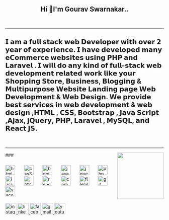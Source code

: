 <h2 align="center">Hi 👋I'm Gourav Swarnakar..</h2>  </br>
<hr>
<h2>𝗜 𝗮𝗺 𝗮 𝗳𝘂𝗹𝗹 𝘀𝘁𝗮𝗰𝗸 𝘄𝗲𝗯 𝗗𝗲𝘃𝗲𝗹𝗼𝗽𝗲𝗿 𝘄𝗶𝘁𝗵 𝗼𝘃𝗲𝗿 𝟮 𝘆𝗲𝗮𝗿 𝗼𝗳 𝗲𝘅𝗽𝗲𝗿𝗶𝗲𝗻𝗰𝗲. 𝗜 𝗵𝗮𝘃𝗲 𝗱𝗲𝘃𝗲𝗹𝗼𝗽𝗲𝗱 𝗺𝗮𝗻𝘆 𝗲𝗖𝗼𝗺𝗺𝗲𝗿𝗰𝗲 𝘄𝗲𝗯𝘀𝗶𝘁𝗲𝘀 𝘂𝘀𝗶𝗻𝗴 𝗣𝗛𝗣 𝗮𝗻𝗱 𝗟𝗮𝗿𝗮𝘃𝗲𝗹 . 𝗜 𝘄𝗶𝗹𝗹 𝗱𝗼 𝗮𝗻𝘆 𝗸𝗶𝗻𝗱 𝗼𝗳 𝗳𝘂𝗹𝗹-𝘀𝘁𝗮𝗰𝗸 𝘄𝗲𝗯 𝗱𝗲𝘃𝗲𝗹𝗼𝗽𝗺𝗲𝗻𝘁 𝗿𝗲𝗹𝗮𝘁𝗲𝗱 𝘄𝗼𝗿𝗸 𝗹𝗶𝗸𝗲 𝘆𝗼𝘂𝗿 𝗦𝗵𝗼𝗽𝗽𝗶𝗻𝗴 𝗦𝘁𝗼𝗿𝗲, 𝗕𝘂𝘀𝗶𝗻𝗲𝘀𝘀, 𝗕𝗹𝗼𝗴𝗴𝗶𝗻𝗴 & 𝗠𝘂𝗹𝘁𝗶𝗽𝘂𝗿𝗽𝗼𝘀𝗲 𝗪𝗲𝗯𝘀𝗶𝘁𝗲 𝗟𝗮𝗻𝗱𝗶𝗻𝗴 𝗽𝗮𝗴𝗲 𝗪𝗲𝗯 𝗗𝗲𝘃𝗲𝗹𝗼𝗽𝗺𝗲𝗻𝘁 & 𝗪𝗲𝗯 𝗗𝗲𝘀𝗶𝗴𝗻. 𝗪𝗲 𝗽𝗿𝗼𝘃𝗶𝗱𝗲 𝗯𝗲𝘀𝘁 𝘀𝗲𝗿𝘃𝗶𝗰𝗲𝘀 𝗶𝗻 𝘄𝗲𝗯 𝗱𝗲𝘃𝗲𝗹𝗼𝗽𝗺𝗲𝗻𝘁 & 𝘄𝗲𝗯 𝗱𝗲𝘀𝗶𝗴𝗻 ,𝗛𝗧𝗠𝗟 , 𝗖𝗦𝗦, 𝗕𝗼𝗼𝘁𝘀𝘁𝗿𝗮𝗽 , 𝗝𝗮𝘃𝗮 𝗦𝗰𝗿𝗶𝗽𝘁 ,𝗔𝗷𝗮𝘅, 𝗷𝗤𝘂𝗲𝗿𝘆, 𝗣𝗛𝗣, 𝗟𝗮𝗿𝗮𝘃𝗲𝗹 , 𝗠𝘆𝗦𝗤𝗟, 𝗮𝗻𝗱 𝗥𝗲𝗮𝗰𝘁 𝗝𝗦.</h2>
<br> <hr>
###

<img align="right" height="148" src="https://kyptronix.us/images/webp/Gourav-Swarnakar%20(1).webp"  />

###

<div align="left">
  <img src="https://cdn.jsdelivr.net/gh/devicons/devicon/icons/html5/html5-original.svg" height="31" alt="html5 logo"  />
  <img width="20" />
  <img src="https://cdn.jsdelivr.net/gh/devicons/devicon/icons/css3/css3-original.svg" height="31" alt="css3 logo"  />
  <img width="20" />
  <img src="https://cdn.jsdelivr.net/gh/devicons/devicon/icons/bootstrap/bootstrap-original.svg" height="31" alt="bootstrap logo"  />
  <img width="20" />
  <img src="https://cdn.jsdelivr.net/gh/devicons/devicon/icons/javascript/javascript-original.svg" height="31" alt="javascript logo"  />
  <img width="20" />
  <img src="https://cdn.jsdelivr.net/gh/devicons/devicon/icons/jquery/jquery-original.svg" height="31" alt="jquery logo"  />
  <img width="20" />
  <img src="https://cdn.jsdelivr.net/gh/devicons/devicon/icons/php/php-original.svg" height="31" alt="php logo"  />
  <img width="20" />
  <img src="https://cdn.jsdelivr.net/gh/devicons/devicon/icons/laravel/laravel-plain.svg" height="31" alt="laravel logo"  />
  <img width="20" />
  <img src="https://cdn.jsdelivr.net/gh/devicons/devicon/icons/mysql/mysql-original.svg" height="31" alt="mysql logo"  />
  <img width="20" />
  <img src="https://cdn.jsdelivr.net/gh/devicons/devicon/icons/react/react-original.svg" height="31" alt="react logo"  />
  <img width="20" />
  <img src="https://cdn.jsdelivr.net/gh/devicons/devicon/icons/composer/composer-original.svg" height="31" alt="composer logo"  />
  <img width="20" />
  <img src="https://cdn.jsdelivr.net/gh/devicons/devicon/icons/filezilla/filezilla-plain.svg" height="31" alt="filezilla logo"  />
  <img width="20" />
  <img src="https://cdn.jsdelivr.net/gh/devicons/devicon/icons/git/git-original.svg" height="31" alt="git logo"  />
  <img width="20" />
  <img src="https://cdn.jsdelivr.net/gh/devicons/devicon/icons/vscode/vscode-original.svg" height="31" alt="vscode logo"  />
</div>

###

<div align="left">
  <a href="https://www.instagram.com/itz_g0urav/" target="_blank">
    <img src="https://img.shields.io/static/v1?message=Instagram&logo=instagram&label=&color=E4405F&logoColor=white&labelColor=&style=for-the-badge" height="35" alt="instagram logo"  />
  </a>
  <a href="https://in.linkedin.com/in/gourav-swarnakar-089190247" target="_blank">
    <img src="https://img.shields.io/static/v1?message=LinkedIn&logo=linkedin&label=&color=0077B5&logoColor=white&labelColor=&style=for-the-badge" height="35" alt="linkedin logo"  />
  </a>
  <a href="https://www.facebook.com/itzXGourav/" target="_blank">
    <img src="https://img.shields.io/static/v1?message=Facebook&logo=facebook&label=&color=1877F2&logoColor=white&labelColor=&style=for-the-badge" height="35" alt="facebook logo"  />
  </a>
  <a href="softwaredevelopergourav@gmail.com" target="_blank">
    <img src="https://img.shields.io/static/v1?message=Gmail&logo=gmail&label=&color=D14836&logoColor=white&labelColor=&style=for-the-badge" height="35" alt="gmail logo"  />
  </a>
  <img src="https://img.shields.io/static/v1?message=Youtube&logo=youtube&label=&color=FF0000&logoColor=white&labelColor=&style=for-the-badge" height="35" alt="youtube logo"  />
</div>

###
